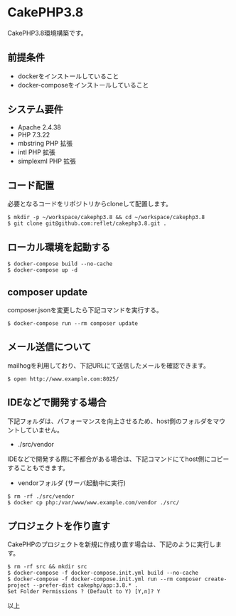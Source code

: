 # CakePHP3.8
CakePHP3.8環境構築です。

## 前提条件
* dockerをインストールしていること
* docker-composeをインストールしていること

## システム要件
* Apache 2.4.38
* PHP 7.3.22
* mbstring PHP 拡張
* intl PHP 拡張
* simplexml PHP 拡張

## コード配置
必要となるコードをリポジトリからcloneして配置します。

```
$ mkdir -p ~/workspace/cakephp3.8 && cd ~/workspace/cakephp3.8
$ git clone git@github.com:reflet/cakephp3.8.git .
```

## ローカル環境を起動する

```
$ docker-compose build --no-cache
$ docker-compose up -d
```

## composer update
composer.jsonを変更したら下記コマンドを実行する。

```
$ docker-compose run --rm composer update
```

## メール送信について
mailhogを利用しており、下記URLにて送信したメールを確認できます。

```
$ open http://www.example.com:8025/
```

## IDEなどで開発する場合
下記フォルダは、パフォーマンスを向上させるため、host側のフォルダをマウントしていません。

* ./src/vendor

IDEなどで開発する際に不都合がある場合は、下記コマンドにてhost側にコピーすることもできます。

* vendorフォルダ (サーバ起動中に実行)
```
$ rm -rf ./src/vendor
$ docker cp php:/var/www/www.example.com/vendor ./src/
```

## プロジェクトを作り直す
CakePHPのプロジェクトを新規に作成り直す場合は、下記のように実行します。

```
$ rm -rf src && mkdir src
$ docker-compose -f docker-compose.init.yml build --no-cache
$ docker-compose -f docker-compose.init.yml run --rm composer create-project --prefer-dist cakephp/app:3.8.* .
Set Folder Permissions ? (Default to Y) [Y,n]? Y
```

以上
